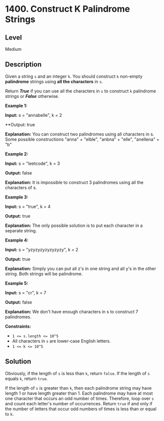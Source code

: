 # 1400. Construct K Palindrome Strings
## Level
Medium

## Description
Given a string `s` and an integer `k`. You should construct `k` non-empty **palindrome** strings using **all the characters** in `s`.

Return ***True*** if you can use all the characters in `s` to construct `k` palindrome strings or ***False*** otherwise.

**Example 1:**

**Input:** s = "annabelle", k = 2

**Output: true

**Explanation:** You can construct two palindromes using all characters in s. Some possible constructions "anna" + "elble", "anbna" + "elle", "anellena" + "b"

**Example 2:**

**Input:** s = "leetcode", k = 3

**Output:** false

**Explanation:** It is impossible to construct 3 palindromes using all the characters of s.

**Example 3:**

**Input:** s = "true", k = 4

**Output:** true

**Explanation:** The only possible solution is to put each character in a separate string.

**Example 4:**

**Input:** s = "yzyzyzyzyzyzyzy", k = 2

**Output:** true

**Explanation:** Simply you can put all z's in one string and all y's in the other string. Both strings will be palindrome.

**Example 5:**

**Input:** s = "cr", k = 7

**Output:** false

**Explanation:** We don't have enough characters in s to construct 7 palindromes.

**Constraints:**

* `1 <= s.length <= 10^5`
* All characters in `s` are lower-case English letters.
* `1 <= k <= 10^5`

## Solution
Obviously, if the length of `s` is less than `k`, return `false`. If the length of `s` equals `k`, return `true`.

If the length of `s` is greater than `k`, then each palindrome string may have length 1 or have length greater than 1. Each palindrome may have at most one character that occurs an odd number of times. Therefore, loop over `s` and count each letter's number of occurrences. Return `true` if and only if the number of letters that occur odd numbers of times is less than or equal to `k`.
